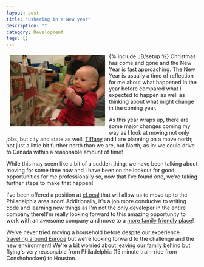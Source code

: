 ```yaml
---
layout: post
title: "Ushering in a New year"
description: ""
category: Development
tags: []
---
```

{% include JB/setup %}
<img src="/assets/images/Maddy_presents.png" alt="Maddy opening one of her presents" style="float: left; margin: 10px; margin-top: 5px;"/>Christmas has come and gone and the New Year is fast approaching.  The New Year is usually a time of reflection for me about what happened in the year before compared what I expected to happen as well as thinking about what might change in the coming year.

As this year wraps up, there are some major changes coming my way as I look at moving not only jobs, but city and state as well!  [Tiffany][] and I are planning on a move north; not just a little bit further north than we are, but North, as in: we could drive to Canada within a reasonable amount of time!

[Tiffany]: http://www.etsy.com/shop/DeBellefeuilleGoods

While this may seem like a bit of a sudden thing, we have been talking about moving for some time now and I have been on the lookout for good opportunities for me professionally so, now that I've found one, we're taking further steps to make that happen!

I've been offered a position at [eLocal][] that will allow us to move up to the Philadelphia area soon!  Additionally, it's a job more conducive to writing code and learning new things as I'm not the only developer in the entire company there!I'm really looking forward to this amazing opportunity to work with an awesome company and move to a [more family friendly place][Conshohocken]!

[eLocal]: http://www.elocal.com
[Conshohocken]: http://conshohockenpa.org "Conshohocken"

We've never tried moving a household before despite our experience [traveling around Europe][Eurotrip] but we're looking forward to the challenge and the new environment!  We're a bit worried about leaving our family behind but flying's very reasonable from Philadelphia (15 minute train-ride from Conshohocken) to Houston.

[Eurotrip]: http://eurotrip.nuradu.com